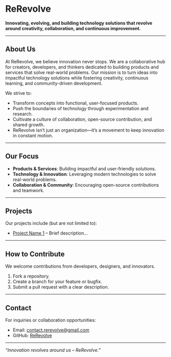 # **ReRevolve**

**Innovating, evolving, and building technology solutions that revolve around creativity, collaboration, and continuous improvement.**

---

## **About Us**
At ReRevolve, we believe innovation never stops. We are a collaborative hub for creators, developers, and thinkers dedicated to building products and services that solve real-world problems. Our mission is to turn ideas into impactful technology solutions while fostering creativity, continuous learning, and community-driven development.

We strive to:

-  Transform concepts into functional, user-focused products.
-  Push the boundaries of technology through experimentation and research.
-  Cultivate a culture of collaboration, open-source contribution, and shared growth.
-  ReRevolve isn’t just an organization—it’s a movement to keep innovation in constant motion.

---

## **Our Focus**
- **Products & Services**: Building impactful and user-friendly solutions.  
- **Technology & Innovation**: Leveraging modern technologies to solve real-world problems.  
- **Collaboration & Community**: Encouraging open-source contributions and teamwork.  

---

## **Projects**
Our projects include (but are not limited to):  
- [Project Name 1](#) – Brief description...  

---

## **How to Contribute**
We welcome contributions from developers, designers, and innovators.  
1. Fork a repository.  
2. Create a branch for your feature or bugfix.  
3. Submit a pull request with a clear description.  

---

## **Contact**
For inquiries or collaboration opportunities:  
- Email: contact.rerevolve@gmail.com 
- GitHub: [ReRevolve](https://github.com/rerevolve)

---

*“Innovation revolves around us – ReRevolve.”*
